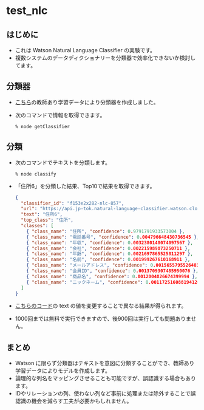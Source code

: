 # test_nlc

## はじめに
* これは Watson Natural Language Classifier の実験です。
* 複数システムのデータディクショナリーを分類器で効率化できないか検討してます。

## 分類器
* [こちら](./training-data.csv)の教師あり学習データにより分類器を作成しました。
* 次のコマンドで情報を取得できます。

    ```shell
    % node getClassifier 
    ```

## 分類
* 次のコマンドでテキストを分類します。

    ```shell
    % node classify
    ```
  
* 「住所6」を分類した結果、Top10で結果を取得できます。

    ```json
    {
      "classifier_id": "f153e2x282-nlc-857",
      "url": "https://api.jp-tok.natural-language-classifier.watson.cloud.ibm.com/instances/fd9ad2f7-cebe-45cb-a29a-7ba3947e6440/v1/classifiers/f153e2x282-nlc-857",
      "text": "住所6",
      "top_class": "住所",
      "classes": [
        { "class_name": "住所", "confidence": 0.9791791933573004 },
        { "class_name": "電話番号", "confidence": 0.004796648430736545 },
        { "class_name": "年収", "confidence": 0.0032380148074097567 },
        { "class_name": "会社", "confidence": 0.002215989873250711 },
        { "class_name": "年齢", "confidence": 0.0021697865525811297 },
        { "class_name": "名前", "confidence": 0.001999267610168911 },
        { "class_name": "メールアドレス", "confidence": 0.0015655795526403988 },
        { "class_name": "会員ID", "confidence": 0.0013709307485950076 },
        { "class_name": "商品名", "confidence": 0.0012004826674399994 },
        { "class_name": "ニックネーム", "confidence": 0.0011725160881941202 }
      ]
    }
    ```

* [こちらのコード](./classify.js)の text の値を変更することで異なる結果が得られます。
* 1000回までは無料で実行できますので、後900回は実行しても問題ありません。

## まとめ
* Watson に限らず分類器はテキストを意図に分類することができ、教師あり学習データによりモデルを作成します。
* 論理的な列名をマッピングさせることも可能ですが、誤認識する場合もあります。
* IDやリレーションの列、使わない列など事前に処理または除外することで誤認識の機会を減らす工夫が必要かもしれません。
